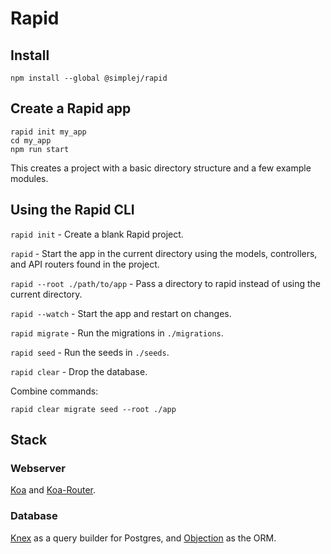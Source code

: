 # Rapid

## Install

```
npm install --global @simplej/rapid
```

## Create a Rapid app

```
rapid init my_app
cd my_app
npm run start
```

This creates a project with a basic directory structure and a few example modules.

## Using the Rapid CLI

`rapid init` - Create a blank Rapid project.

`rapid` - Start the app in the current directory using the models, controllers, and API routers found in the project.

`rapid --root ./path/to/app` - Pass a directory to rapid instead of using the current directory.

`rapid --watch` - Start the app and restart on changes.

`rapid migrate` - Run the migrations in `./migrations`.

`rapid seed` - Run the seeds in `./seeds`.

`rapid clear` - Drop the database.

Combine commands:

`rapid clear migrate seed --root ./app`

## Stack

### Webserver

[Koa](https://koajs.com/) and [Koa-Router](https://github.com/alexmingoia/koa-router).

### Database

[Knex](https://knexjs.org/) as a query builder for Postgres, and [Objection](https://vincit.github.io/objection.js/) as the ORM.
